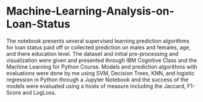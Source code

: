 # Machine-Learning-Analysis-on-Loan-Status
The notebook presents several supervised learning prediction algorithms for loan status paid off or collected prediction on males and females, age, and there education level.
The dataset and initial pre-processing and visualization were given and presented through IBM Cognitive Class and the Machine Learning for Python Course.
Models and prediction algorithms with evaluations were done by me using SVM, Decision Trees, KNN, and logistic regression in Python through a Jupyter Notebook and the success of the models were evaluated using a hosts of measure including the Jaccard, F1-Score and LogLoss.
